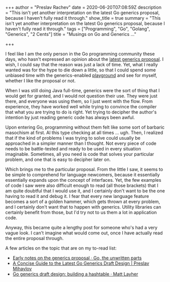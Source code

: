 +++
author = "Preslav Rachev"
date = 2020-06-20T07:08:59Z
description = "This isn't yet another interpretation on the latest Go generics proposal, because I haven't fully read it through."
show_title = true
summary = "This isn't yet another interpretation on the latest Go generics proposal, because I haven't fully read it through."
tags = ["Programming", "Go", "Golang", "Generics", "2 Cents"]
title = "Musings on Go and Generics ..."

+++

I feel like I am the only person in the Go programming community these days, who hasn't expressed an opinion about the [latest generics proposal](https://blog.golang.org/generics-next-step). I wish, I could say that the reason was just a lack of time. Yet, what I really wanted was for the hype to die down a little, so that I could spend some unbiased time with the generics-enabled [playground](https://go2goplay.golang.org/) and see for myself, whether I like the proposal or not.

When I was still doing Java full-time, generics were the sort of thing that I would get for granted, and I would not question their use. They were just there, and everyone was using them, so I just went with the flow. From experience, they have worked well while trying to convince the compiler that what you are trying to do is right. Yet trying to decipher the author's intention by just reading generic code has always been awful.

Upon entering Go, programming without them felt like some sort of barbaric masochism at first. Al this type checking at all times ... ugh. Then, I realized that if the kind of problems I was trying to solve could usually be approached in a simpler manner than I thought. Not every piece of code needs to be battle-tested and ready to be used in every situation imaginable. Sometimes, all you need is code that solves your particular problem, and one that is easy to decipher later on.

Which brings me to the particular proposal. From the little I saw, it seems to be simple to comprehend for language newcomers, because it essentially essentially expands upon the concept of interfaces. Yet, the few examples of code I saw were also difficult enough to read (all those brackets) that I am quite doubtful that I would use it, and I certainly don't want to be the one having to read it and debug it. I fear that every new language feature becomes a sort of a golden hammer, which gets thrown at every problem, and I certainly don't want that to happen with generics. Utility libraries can certainly benefit from those, but I'd try not to us them a lot in application code.

Anyway, this became quite a lengthy post for someone who's had a very vague look. I can't imagine what would come out, once I have actually read the entire proposal through.

A few articles on the topic that are on my to-read list:

- [Early notes on the generics proposal · Go, the unwritten parts](https://rakyll.org/generics-proposal/)
- [A Concise Guide to the Latest Go Generics Draft Design | Preslav Mihaylov](https://pmihaylov.com/go-generics-draft-design/)
- [Go generics draft design: building a hashtable · Matt Layher](https://mdlayher.com/blog/go-generics-draft-design-building-a-hashtable/)